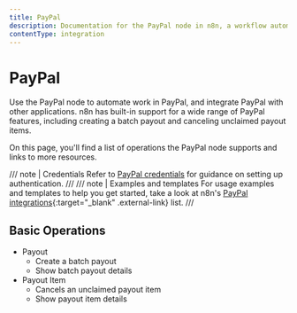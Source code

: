 ```yaml
---
title: PayPal
description: Documentation for the PayPal node in n8n, a workflow automation platform. Includes details of operations and configuration, and links to examples and credentials information.
contentType: integration
---
```


# PayPal

Use the PayPal node to automate work in PayPal, and integrate PayPal with other applications. n8n has built-in support for a wide range of PayPal features, including creating a batch payout and canceling unclaimed payout items. 

On this page, you'll find a list of operations the PayPal node supports and links to more resources.

/// note | Credentials
Refer to [PayPal credentials](/integrations/builtin/credentials/paypal/) for guidance on setting up authentication. 
///
/// note | Examples and templates
For usage examples and templates to help you get started, take a look at n8n's [PayPal integrations](https://n8n.io/integrations/paypal/){:target="_blank" .external-link} list.
///

## Basic Operations

* Payout
    * Create a batch payout
    * Show batch payout details
* Payout Item
    * Cancels an unclaimed payout item
    * Show payout item details
